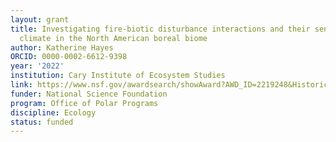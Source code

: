 ```yaml
---
layout: grant
title: Investigating fire-biotic disturbance interactions and their sensitivity to
  climate in the North American boreal biome
author: Katherine Hayes
ORCID: 0000-0002-6612-9398
year: '2022'
institution: Cary Institute of Ecosystem Studies
link: https://www.nsf.gov/awardsearch/showAward?AWD_ID=2219248&HistoricalAwards=false
funder: National Science Foundation
program: Office of Polar Programs
discipline: Ecology
status: funded
---
```


